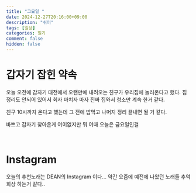 ```yaml
---
title: "그묘일 "
date: 2024-12-27T20:16:00+09:00
description: "쉬어"
tags: [일상]
categories: 일기
comment: false
hidden: false
---
```


# 갑자기 잡힌 약속

오늘 오전에 갑자기 대전에서 오랜만에 내려오는 친구가 우리집에 놀러온다고 했다. 집 정리도 안되어 있어서 회사 마치자 마자 진짜 집와서 청소만 계속 한거 같다.

친구 10시까지 온다고 했는데 그 전에 밥먹고 나머지 정리 끝내면 될 거 같다.

바쁘고 갑자기 찾아온게 어이없지만 뭐 어때 오늘은 금요일인걸

&nbsp;

# Instagram
오늘의 추천노래는 DEAN의 Instagram 이다... 약간 요즘에 예전에 나왔던 노래들 추억회상 하는거 같다..